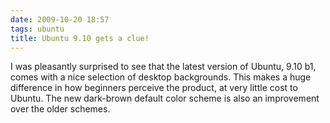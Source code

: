 ```yaml
---
date: 2009-10-20 18:57
tags: ubuntu
title: Ubuntu 9.10 gets a clue!
---
```


I was pleasantly surprised to see that the latest version of Ubuntu, 9.10 b1,
comes with a nice selection of desktop backgrounds. This makes a huge
difference in how beginners perceive the product, at very little cost to
Ubuntu. The new dark-brown default color scheme is also an improvement over
the older schemes.
